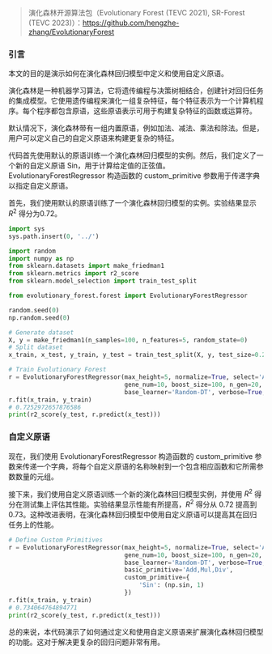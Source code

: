 > 演化森林开源算法包（Evolutionary Forest (TEVC 2021), SR-Forest (TEVC
> 2023)）：https://github.com/hengzhe-zhang/EvolutionaryForest

### 引言

本文的目的是演示如何在演化森林回归模型中定义和使用自定义原语。

演化森林是一种机器学习算法，它将遗传编程与决策树相结合，创建针对回归任务的集成模型。它使用遗传编程来演化一组复杂特征，每个特征表示为一个计算机程序。每个程序都包含原语，这些原语表示可用于构建复杂特征的函数或运算符。

默认情况下，演化森林带有一组内置原语，例如加法、减法、乘法和除法。但是，用户可以定义自己的自定义原语来构建更复杂的特征。

代码首先使用默认的原语训练一个演化森林回归模型的实例。然后，我们定义了一个新的自定义原语
Sin，用于计算给定值的正弦值。EvolutionaryForestRegressor 构造函数的 custom_primitive 参数用于传递字典以指定自定义原语。

首先，我们使用默认的原语训练了一个演化森林回归模型的实例。实验结果显示 $R^2$ 得分为0.72。

```python
import sys
sys.path.insert(0, '../')

import random
import numpy as np
from sklearn.datasets import make_friedman1
from sklearn.metrics import r2_score
from sklearn.model_selection import train_test_split

from evolutionary_forest.forest import EvolutionaryForestRegressor

random.seed(0)
np.random.seed(0)

# Generate dataset
X, y = make_friedman1(n_samples=100, n_features=5, random_state=0)
# Split dataset
x_train, x_test, y_train, y_test = train_test_split(X, y, test_size=0.2, random_state=0)

# Train Evolutionary Forest
r = EvolutionaryForestRegressor(max_height=5, normalize=True, select='AutomaticLexicase',
                                gene_num=10, boost_size=100, n_gen=20, n_pop=200, cross_pb=1,
                                base_learner='Random-DT', verbose=True, n_process=1)
r.fit(x_train, y_train)
# 0.7252972657876586
print(r2_score(y_test, r.predict(x_test)))
```

### 自定义原语

现在，我们使用 EvolutionaryForestRegressor 构造函数的 custom_primitive 参数来传递一个字典，将每个自定义原语的名称映射到一个包含相应函数和它所需参数数量的元组。

接下来，我们使用自定义原语训练一个新的演化森林回归模型实例，并使用 $R^2$
得分在测试集上评估其性能。实验结果显示性能有所提高，$R^2$ 得分从 0.72 提高到 0.73。这种改进表明，在演化森林回归模型中使用自定义原语可以提高其在回归任务上的性能。

```python
# Define Custom Primitives
r = EvolutionaryForestRegressor(max_height=5, normalize=True, select='AutomaticLexicase',
                                gene_num=10, boost_size=100, n_gen=20, n_pop=200, cross_pb=1,
                                base_learner='Random-DT', verbose=True, n_process=1,
                                basic_primitive='Add,Mul,Div',
                                custom_primitive={
                                    'Sin': (np.sin, 1)
                                })
r.fit(x_train, y_train)
# 0.734064764894771
print(r2_score(y_test, r.predict(x_test)))
```

总的来说，本代码演示了如何通过定义和使用自定义原语来扩展演化森林回归模型的功能。这对于解决更复杂的回归问题非常有用。
